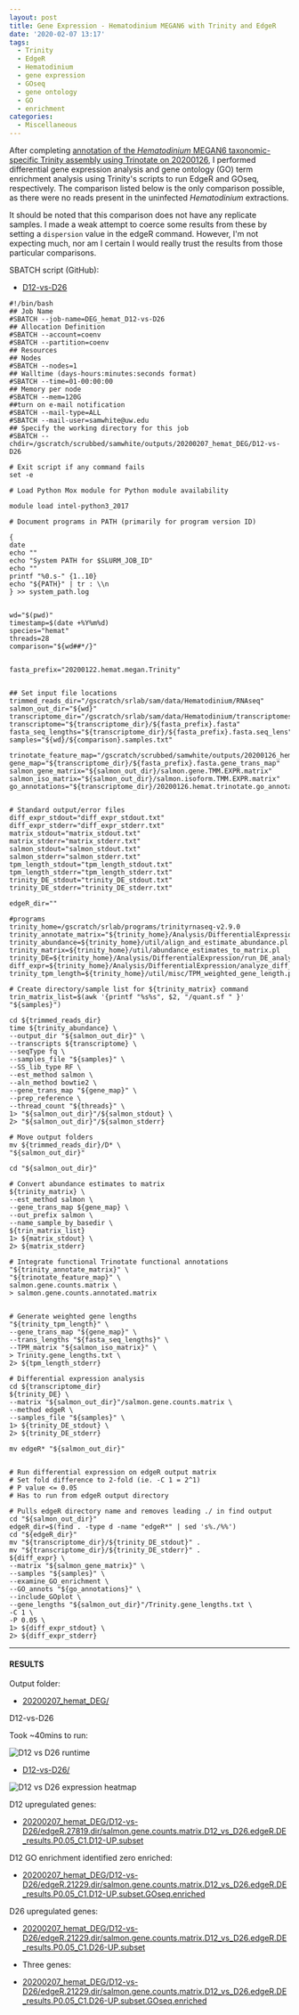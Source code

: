 ```yaml
---
layout: post
title: Gene Expression - Hematodinium MEGAN6 with Trinity and EdgeR
date: '2020-02-07 13:17'
tags:
  - Trinity
  - EdgeR
  - Hematodinium
  - gene expression
  - GOseq
  - gene ontology
  - GO
  - enrichment
categories:
  - Miscellaneous
---
```

After completing [annotation of the _Hematodinium_ MEGAN6 taxonomic-specific Trinity assembly using Trinotate on 20200126](https://robertslab.github.io/sams-notebook/2020/01/26/Transcriptome-Annotation-Trinotate-Hematodinium-MEGAN6-Taxonomic-specific-Trinity-Assembly-on-Mox.html), I performed differential gene expression analysis and gene ontology (GO) term enrichment analysis using Trinity's scripts to run EdgeR and GOseq, respectively. The comparison listed below is the only comparison possible, as there were no reads present in the uninfected _Hematodinium_ extractions.

It should be noted that this comparison does not have any replicate samples. I made a weak attempt to coerce some results from these by setting a `dispersion` value in the edgeR command. However, I'm not expecting much, nor am I certain I would really trust the results from those particular comparisons.


SBATCH script (GitHub):

- [D12-vs-D26](https://github.com/RobertsLab/sams-notebook/blob/master/sbatch_scripts/20200207_hemat_DEG_D12-vs-D26.sh)

```shell
#!/bin/bash
## Job Name
#SBATCH --job-name=DEG_hemat_D12-vs-D26
## Allocation Definition
#SBATCH --account=coenv
#SBATCH --partition=coenv
## Resources
## Nodes
#SBATCH --nodes=1
## Walltime (days-hours:minutes:seconds format)
#SBATCH --time=01-00:00:00
## Memory per node
#SBATCH --mem=120G
##turn on e-mail notification
#SBATCH --mail-type=ALL
#SBATCH --mail-user=samwhite@uw.edu
## Specify the working directory for this job
#SBATCH --chdir=/gscratch/scrubbed/samwhite/outputs/20200207_hemat_DEG/D12-vs-D26

# Exit script if any command fails
set -e

# Load Python Mox module for Python module availability

module load intel-python3_2017

# Document programs in PATH (primarily for program version ID)

{
date
echo ""
echo "System PATH for $SLURM_JOB_ID"
echo ""
printf "%0.s-" {1..10}
echo "${PATH}" | tr : \\n
} >> system_path.log


wd="$(pwd)"
timestamp=$(date +%Y%m%d)
species="hemat"
threads=28
comparison="${wd##*/}"


fasta_prefix="20200122.hemat.megan.Trinity"


## Set input file locations
trimmed_reads_dir="/gscratch/srlab/sam/data/Hematodinium/RNAseq"
salmon_out_dir="${wd}"
transcriptome_dir="/gscratch/srlab/sam/data/Hematodinium/transcriptomes"
transcriptome="${transcriptome_dir}/${fasta_prefix}.fasta"
fasta_seq_lengths="${transcriptome_dir}/${fasta_prefix}.fasta.seq_lens"
samples="${wd}/${comparison}.samples.txt"

trinotate_feature_map="/gscratch/scrubbed/samwhite/outputs/20200126_hemat_trinotate_megan/20200126.hemat.trinotate.annotation_feature_map.txt"
gene_map="${transcriptome_dir}/${fasta_prefix}.fasta.gene_trans_map"
salmon_gene_matrix="${salmon_out_dir}/salmon.gene.TMM.EXPR.matrix"
salmon_iso_matrix="${salmon_out_dir}/salmon.isoform.TMM.EXPR.matrix"
go_annotations="${transcriptome_dir}/20200126.hemat.trinotate.go_annotations.txt"


# Standard output/error files
diff_expr_stdout="diff_expr_stdout.txt"
diff_expr_stderr="diff_expr_stderr.txt"
matrix_stdout="matrix_stdout.txt"
matrix_stderr="matrix_stderr.txt"
salmon_stdout="salmon_stdout.txt"
salmon_stderr="salmon_stderr.txt"
tpm_length_stdout="tpm_length_stdout.txt"
tpm_length_stderr="tpm_length_stderr.txt"
trinity_DE_stdout="trinity_DE_stdout.txt"
trinity_DE_stderr="trinity_DE_stderr.txt"

edgeR_dir=""

#programs
trinity_home=/gscratch/srlab/programs/trinityrnaseq-v2.9.0
trinity_annotate_matrix="${trinity_home}/Analysis/DifferentialExpression/rename_matrix_feature_identifiers.pl"
trinity_abundance=${trinity_home}/util/align_and_estimate_abundance.pl
trinity_matrix=${trinity_home}/util/abundance_estimates_to_matrix.pl
trinity_DE=${trinity_home}/Analysis/DifferentialExpression/run_DE_analysis.pl
diff_expr=${trinity_home}/Analysis/DifferentialExpression/analyze_diff_expr.pl
trinity_tpm_length=${trinity_home}/util/misc/TPM_weighted_gene_length.py

# Create directory/sample list for ${trinity_matrix} command
trin_matrix_list=$(awk '{printf "%s%s", $2, "/quant.sf " }' "${samples}")

cd ${trimmed_reads_dir}
time ${trinity_abundance} \
--output_dir "${salmon_out_dir}" \
--transcripts ${transcriptome} \
--seqType fq \
--samples_file "${samples}" \
--SS_lib_type RF \
--est_method salmon \
--aln_method bowtie2 \
--gene_trans_map "${gene_map}" \
--prep_reference \
--thread_count "${threads}" \
1> "${salmon_out_dir}"/${salmon_stdout} \
2> "${salmon_out_dir}"/${salmon_stderr}

# Move output folders
mv ${trimmed_reads_dir}/D* \
"${salmon_out_dir}"

cd "${salmon_out_dir}"

# Convert abundance estimates to matrix
${trinity_matrix} \
--est_method salmon \
--gene_trans_map ${gene_map} \
--out_prefix salmon \
--name_sample_by_basedir \
${trin_matrix_list}
1> ${matrix_stdout} \
2> ${matrix_stderr}

# Integrate functional Trinotate functional annotations
"${trinity_annotate_matrix}" \
"${trinotate_feature_map}" \
salmon.gene.counts.matrix \
> salmon.gene.counts.annotated.matrix


# Generate weighted gene lengths
"${trinity_tpm_length}" \
--gene_trans_map "${gene_map}" \
--trans_lengths "${fasta_seq_lengths}" \
--TPM_matrix "${salmon_iso_matrix}" \
> Trinity.gene_lengths.txt \
2> ${tpm_length_stderr}

# Differential expression analysis
cd ${transcriptome_dir}
${trinity_DE} \
--matrix "${salmon_out_dir}"/salmon.gene.counts.matrix \
--method edgeR \
--samples_file "${samples}" \
1> ${trinity_DE_stdout} \
2> ${trinity_DE_stderr}

mv edgeR* "${salmon_out_dir}"


# Run differential expression on edgeR output matrix
# Set fold difference to 2-fold (ie. -C 1 = 2^1)
# P value <= 0.05
# Has to run from edgeR output directory

# Pulls edgeR directory name and removes leading ./ in find output
cd "${salmon_out_dir}"
edgeR_dir=$(find . -type d -name "edgeR*" | sed 's%./%%')
cd "${edgeR_dir}"
mv "${transcriptome_dir}/${trinity_DE_stdout}" .
mv "${transcriptome_dir}/${trinity_DE_stderr}" .
${diff_expr} \
--matrix "${salmon_gene_matrix}" \
--samples "${samples}" \
--examine_GO_enrichment \
--GO_annots "${go_annotations}" \
--include_GOplot \
--gene_lengths "${salmon_out_dir}"/Trinity.gene_lengths.txt \
-C 1 \
-P 0.05 \
1> ${diff_expr_stdout} \
2> ${diff_expr_stderr}
```


---

#### RESULTS

Output folder:

- [20200207_hemat_DEG/](https://gannet.fish.washington.edu/Atumefaciens/20200207_hemat_DEG/)


D12-vs-D26

Took ~40mins to run:

![D12 vs D26 runtime]()

- [D12-vs-D26/](https://gannet.fish.washington.edu/Atumefaciens/20200207_hemat_DEG/D12-vs-D26)

![D12 vs D26 expression heatmap](https://github.com/RobertsLab/sams-notebook/blob/master/images/screencaps/20200207_hemat_DEG_D12-vs-D26_trinity_heatmap.png?raw=true)

D12 upregulated genes:

- [20200207_hemat_DEG/D12-vs-D26/edgeR.27819.dir/salmon.gene.counts.matrix.D12_vs_D26.edgeR.DE_results.P0.05_C1.D12-UP.subset](https://gannet.fish.washington.edu/Atumefaciens/20200207_hemat_DEG/D12-vs-D26/edgeR.27819.dir/salmon.gene.counts.matrix.D12_vs_D26.edgeR.DE_results.P0.05_C1.D12-UP.subset)


D12 GO enrichment identified zero enriched:

- [20200207_hemat_DEG/D12-vs-D26/edgeR.21229.dir/salmon.gene.counts.matrix.D12_vs_D26.edgeR.DE_results.P0.05_C1.D12-UP.subset.GOseq.enriched](https://gannet.fish.washington.edu/Atumefaciens/20200207_hemat_DEG/D12-vs-D26/edgeR.21229.dir/salmon.gene.counts.matrix.D12_vs_D26.edgeR.DE_results.P0.05_C1.D12-UP.subset.GOseq.enriched)




D26 upregulated genes:

- [20200207_hemat_DEG/D12-vs-D26/edgeR.21229.dir/salmon.gene.counts.matrix.D12_vs_D26.edgeR.DE_results.P0.05_C1.D26-UP.subset](https://gannet.fish.washington.edu/Atumefaciens/20200207_hemat_DEG/D12-vs-D26/edgeR.21229.dir/salmon.gene.counts.matrix.D12_vs_D26.edgeR.DE_results.P0.05_C1.D26-UP.subset)

- Three genes:


- [20200207_hemat_DEG/D12-vs-D26/edgeR.21229.dir/salmon.gene.counts.matrix.D12_vs_D26.edgeR.DE_results.P0.05_C1.D26-UP.subset.GOseq.enriched](https://gannet.fish.washington.edu/Atumefaciens/20200207_hemat_DEG/D12-vs-D26/edgeR.21229.dir/salmon.gene.counts.matrix.D12_vs_D26.edgeR.DE_results.P0.05_C1.D26-UP.subset.GOseq.enriched)
